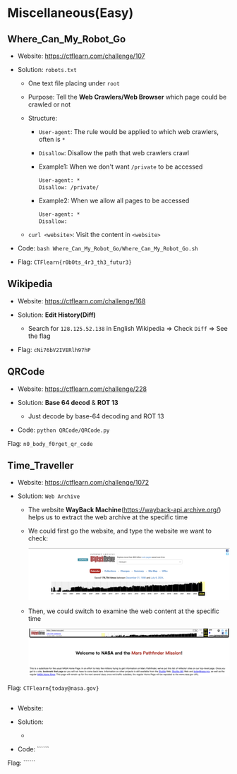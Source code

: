 # Miscellaneous(Easy)

## Where_Can_My_Robot_Go

* Website: https://ctflearn.com/challenge/107

* Solution: ```robots.txt```

    * One text file placing under ```root```

    * Purpose: Tell the **Web Crawlers/Web Browser** which page could be crawled or not

    * Structure:
        
        * ```User-agent```: The rule would be applied to which web crawlers, often is ```*```
        
        * ```Disallow```: Disallow the path that web crawlers crawl

        * Example1: When we don't want ```/private``` to be accessed
            ```
            User-agent: *
            Disallow: /private/
            ```
        * Example2: When we allow all pages to be accessed
            ```
            User-agent: *
            Disallow: 
            ```
    
    * ```curl <website>```: Visit the content in ```<website>``` 

* Code: ```bash Where_Can_My_Robot_Go/Where_Can_My_Robot_Go.sh```

* Flag: ```CTFlearn{r0b0ts_4r3_th3_futur3}```

## Wikipedia

* Website: https://ctflearn.com/challenge/168

* Solution: **Edit History(Diff)**

    * Search for ```128.125.52.138``` in English Wikipedia => Check ```Diff``` => See the flag

* Flag: ```cNi76bV2IVERlh97hP```

## QRCode

* Website: https://ctflearn.com/challenge/228

* Solution: **Base 64 decod** & **ROT 13**

    * Just decode by base-64 decoding and ROT 13

* Code: ```python QRCode/QRCode.py```

Flag: ```n0_body_f0rget_qr_code```

## Time_Traveller

* Website: https://ctflearn.com/challenge/1072

* Solution: ```Web Archive```

    * The website **WayBack Machine**(https://wayback-api.archive.org/) helps us to extract the web archive at the specific time 

    * We could first go the website, and type the website we want to check:

        ![Time_Traveller_1](Time_Traveller/1.png)

    * Then, we could switch to examine the web content at the specific time  

        ![Time_Traveller_2](Time_Traveller/2.png)

Flag: ```CTFlearn{today@nasa.gov}```

## 

* Website: 

* Solution: 

    * 

* Code: ``````

Flag: ``````